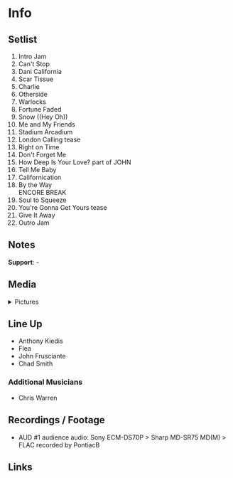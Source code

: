 # Info

## Setlist

1. Intro Jam
2. Can't Stop
3. Dani California
4. Scar Tissue
5. Charlie
6. Otherside
7. Warlocks
8. Fortune Faded
9. Snow ((Hey Oh))
10. Me and My Friends
11. Stadium Arcadium
12. London Calling tease
13. Right on Time
14. Don't Forget Me
15. How Deep Is Your Love? part of JOHN
16. Tell Me Baby
17. Californication
18. By the Way
<br> ENCORE BREAK
19. Soul to Squeeze
20. You're Gonna Get Yours tease
21. Give It Away
22. Outro Jam

## Notes

**Support**: -

## Media 

<details>
  <summary>Pictures</summary>
  <!--<img alt="Setlist" title="Setlist" src="_.jpg" height="200" />
  <img alt="Flyer" title="Flyer" src="_.jpg" height="200" />
  <img alt="Clipper" title="Clipper" src="_.jpg" height="200" />
  <img alt="Ticket" title="Ticket" src="_.jpg" height="200" />
  -->
</details>

## Line Up

* Anthony Kiedis
* Flea
* John Frusciante
* Chad Smith

### Additional Musicians

* Chris Warren

## Recordings / Footage

* AUD #1 audience audio: Sony ECM-DS70P > Sharp MD-SR75 MD(M) > FLAC recorded by PontiacB

## Links
